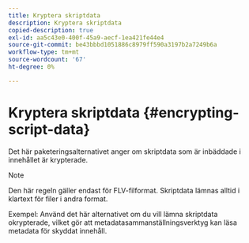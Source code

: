 ```yaml
---
title: Kryptera skriptdata
description: Kryptera skriptdata
copied-description: true
exl-id: aa5c43e0-400f-45a9-aecf-1ea421fe44e4
source-git-commit: be43bbbd1051886c8979ff590a3197b2a7249b6a
workflow-type: tm+mt
source-wordcount: '67'
ht-degree: 0%

---
```


# Kryptera skriptdata {#encrypting-script-data}

Det här paketeringsalternativet anger om skriptdata som är inbäddade i innehållet är krypterade.

>[!NOTE]
>
>Den här regeln gäller endast för FLV-filformat. Skriptdata lämnas alltid i klartext för filer i andra format.

Exempel: Använd det här alternativet om du vill lämna skriptdata okrypterade, vilket gör att metadatasammanställningsverktyg kan läsa metadata för skyddat innehåll.
